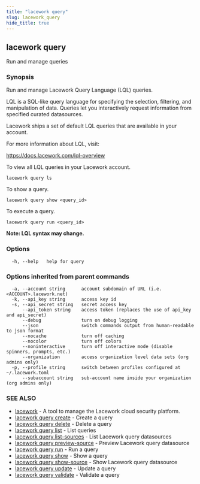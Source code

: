 ```yaml
---
title: "lacework query"
slug: lacework_query
hide_title: true
---
```


## lacework query

Run and manage queries

### Synopsis

Run and manage Lacework Query Language (LQL) queries.

LQL is a SQL-like query language for specifying the selection, filtering, and 
manipulation of data. Queries let you interactively request information from 
specified curated datasources.

Lacework ships a set of default LQL queries that are available in your account.

For more information about LQL, visit:

  https://docs.lacework.com/lql-overview

To view all LQL queries in your Lacework account.

    lacework query ls

To show a query.

    lacework query show <query_id>

To execute a query.

    lacework query run <query_id>

**Note: LQL syntax may change.**


### Options

```
  -h, --help   help for query
```

### Options inherited from parent commands

```
  -a, --account string      account subdomain of URL (i.e. <ACCOUNT>.lacework.net)
  -k, --api_key string      access key id
  -s, --api_secret string   secret access key
      --api_token string    access token (replaces the use of api_key and api_secret)
      --debug               turn on debug logging
      --json                switch commands output from human-readable to json format
      --nocache             turn off caching
      --nocolor             turn off colors
      --noninteractive      turn off interactive mode (disable spinners, prompts, etc.)
      --organization        access organization level data sets (org admins only)
  -p, --profile string      switch between profiles configured at ~/.lacework.toml
      --subaccount string   sub-account name inside your organization (org admins only)
```

### SEE ALSO

* [lacework](lacework.md)	 - A tool to manage the Lacework cloud security platform.
* [lacework query create](lacework_query_create.md)	 - Create a query
* [lacework query delete](lacework_query_delete.md)	 - Delete a query
* [lacework query list](lacework_query_list.md)	 - List queries
* [lacework query list-sources](lacework_query_list-sources.md)	 - List Lacework query datasources
* [lacework query preview-source](lacework_query_preview-source.md)	 - Preview Lacework query datasource
* [lacework query run](lacework_query_run.md)	 - Run a query
* [lacework query show](lacework_query_show.md)	 - Show a query
* [lacework query show-source](lacework_query_show-source.md)	 - Show Lacework query datasource
* [lacework query update](lacework_query_update.md)	 - Update a query
* [lacework query validate](lacework_query_validate.md)	 - Validate a query

